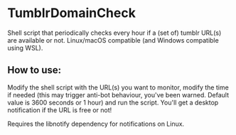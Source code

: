 # TumblrDomainCheck
Shell script that periodically checks every hour if a (set of) tumblr URL(s) are available or not. Linux/macOS compatible (and Windows compatible using WSL).

## How to use:
Modify the shell script with the URL(s) you want to monitor, modify the time if needed (this may trigger anti-bot behaviour, you've been warned. Default value is 3600 seconds or 1 hour) and run the script. You'll get a desktop notification if the URL is free or not!

Requires the libnotify dependency for notifications on Linux.
